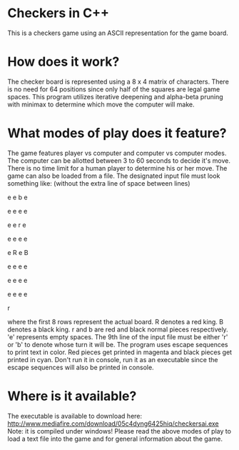 Checkers in C++
============
This is a checkers game using an ASCII representation for the game board. 

How does it work?
============
The checker board is represented using a 8 x 4 matrix of characters. There is no need for 64 positions since only half 
of the squares are legal game spaces. This program utilizes iterative deepening and alpha-beta pruning with minimax to determine which move the computer will
make.

What modes of play does it feature?
============
The game features player vs computer and computer vs computer modes. The computer can be allotted between 3 to 60 seconds
to decide it's move. There is no time limit for a human player to determine his or her move. The game can also be loaded from
a file. The designated input file must look something like: (without the extra line of space between lines)

e e b e

e e e e

e e r e

e e e e

e R e B

e e e e

e e e e

e e e e

r

where the first 8 rows represent the actual board. R denotes a red king. B denotes a black king. r and b are red and black
normal pieces respectively. 'e' represents empty spaces. The 9th line of the input file must be either 
'r' or 'b' to denote whose turn it will be. The program uses escape sequences to print text in color.
Red pieces get printed in magenta and black pieces get printed in cyan. Don't run it in console, run it as an executable
since the escape sequences will also be printed in console.

Where is it available?
============
The executable is available to download here: http://www.mediafire.com/download/05c4dyng6425hiq/checkersai.exe
Note: it is compiled under windows!
Please read the above modes of play to load a text file into the game and for general information about the game.
